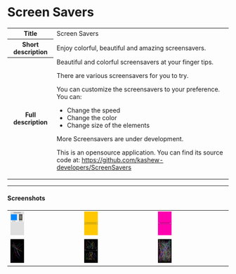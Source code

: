 # Screen Savers

<table>
    <tr>
        <th>Title</th>
        <td> Screen Savers </td>
    </tr>
    <tr>
        <th>Short description</th>
        <td>Enjoy colorful, beautiful and amazing screensavers.</td>
    </tr>
    <tr>
        <th>Full description</th>
        <td>Beautiful and colorful screensavers at your finger tips.

There are various screensavers for you to try.

You can customize the screensavers to your preference.
You can:
- Change the speed
- Change the color
- Change size of the elements

More Screensavers are under development.

This is an opensource application. You can find its source code at:
https://github.com/kashew-developers/ScreenSavers</td>
    </tr>
</table>


----

#### Screenshots

<table>
    <tr>
        <td><img src="media/screenshots/home_screen.png" width="20%" /></td>
        <td><img src="media/screenshots/colorshifter_0.png" width="20%" /></td>
        <td><img src="media/screenshots/colorshifter_1.png" width="20%" /></td>
    </tr>
    <tr>
        <td><img src="media/screenshots/randomlines_0.png" width="20%" /></td>
        <td><img src="media/screenshots/randomlines_1.png" width="20%" /></td>
        <td><img src="media/screenshots/randomlines_2.png" width="20%" /></td>
    </tr>
</table>
